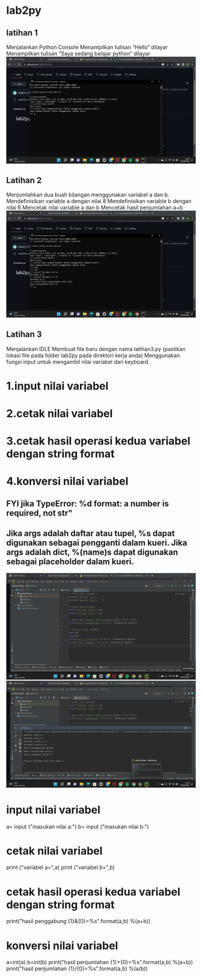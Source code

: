# lab2py

## latihan 1 
Menjalankan Python Console
Menampilkan tulisan “Hello” dilayar
Menampilkan tulisan “Saya sedang belajar python” dilayar
![image1.png](screenshot/a1.png)

## Latihan 2
Menjumlahkan dua buah bilangan menggunakan variabel a dan b.
Mendefinisikan variable a dengan nilai 8
Mendefinisikan variable b dengan nilai 6
Mencetak nilai variable a dan b
Mencetak hasil penjumlahan a+b
![image2.png](screenshot/a2.png)

## Latihan 3
 Menjalankan IDLE
 Membuat file baru dengan nama latihan3.py (pastikan lokasi file
 pada folder lab2py pada direktori kerja anda)
 Menggunakan fungsi input untuk mengambil nilai variabel dari
 keyboard.
 # 1.input nilai variabel
 # 2.cetak nilai variabel
 # 3.cetak hasil operasi kedua variabel dengan string format
 # 4.konversi nilai variabel 
## FYI jika TypeError: %d format: a number is required, not str"
## Jika args adalah daftar atau tupel, %s dapat digunakan sebagai pengganti dalam kueri. Jika args adalah dict, %(name)s dapat digunakan sebagai placeholder dalam kueri.

![image3.png](screenshot/a3.png)
![image4.png](screenshot/a4.png)
# input nilai variabel
a= input ("masukan nilai a:")
b= input ("masukan nilai b:")

# cetak nilai variabel
print ("variabel a=",a)
print ("variabel b=",b)

# cetak hasil operasi kedua variabel dengan string format
print("hasil penggabung {1}&{0}=%s".format(a,b) %(a+b))

# konversi nilai variabel
a=int(a)
b=int(b)
print("hasil penjumlahan {1}+{0}=%s".format(a,b) %(a+b))
print("hasil penjumlahan {1}/{0}=%s".format(a,b) %(a/b))
